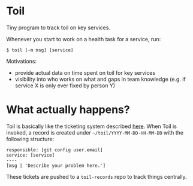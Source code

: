 # Toil

Tiny program to track toil on key services.

Whenever you start to work on a health task for a service, run:

    $ toil [-m msg] [service]

Motivations:

- provide actual data on time spent on toil for key services
- visibility into who works on what and gaps in team knowledge (e.g. if service
  X is only ever fixed by person Y)

# What actually happens?

Toil is basically like the ticketing system described
[here](https://joearms.github.io/published/2014-06-25-minimal-viable-program.html).
When Toil is invoked, a record is created under `~/toil/YYYY-MM-DD-HH-MM-DD`
with the following structure:

```
responsible: [git config user.email]
service: [service]
----
[msg | 'Describe your problem here.']
```

These tickets are pushed to a `toil-records` repo to track things centrally.

